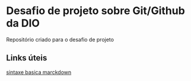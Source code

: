 # Desafio de projeto sobre Git/Github da DIO
Repositório criado para o desafio de projeto

## Links úteis
[sintaxe basica marckdown](https://www.markdownguide.org/getting-started/)
